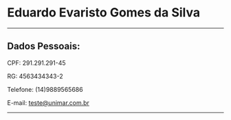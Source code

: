 
# Eduardo Evaristo Gomes da Silva

---

## Dados Pessoais:

CPF: 291.291.291-45

RG: 4563434343-2

Telefone: (14)9889565686

E-mail: teste@unimar.com.br

---